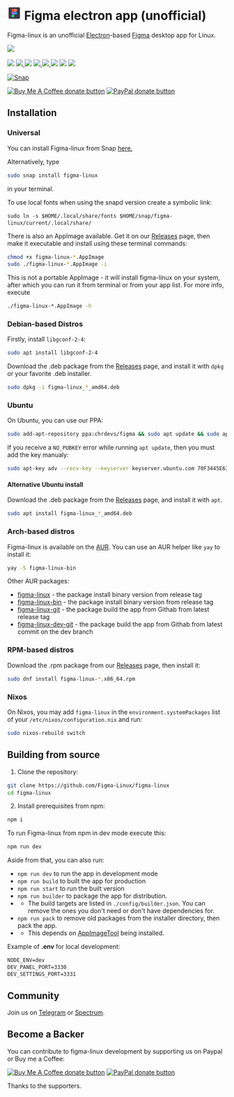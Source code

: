 # <img src="https://raw.githubusercontent.com/ChugunovRoman/figma-linux/master/resources/icons/128x128.png" width="32"> Figma electron app (unofficial)


Figma-linux is an unofficial [Electron](http://electron.atom.io)-based  [Figma](https://figma.com) desktop app for Linux.

<p>
	<img src="https://raw.githubusercontent.com/ChugunovRoman/figma-linux/master/images/screenshot1.jpg">
</p>

<p>
	<img src="https://img.shields.io/github/downloads/ChugunovRoman/figma-linux/total.svg" />
    <a href="https://github.com/ChugunovRoman/figma-linux/releases/latest">
        <img src="https://img.shields.io/github/release/ChugunovRoman/figma-linux.svg?label=latest%20release">
	</a>
	<img src="https://img.shields.io/github/last-commit/ChugunovRoman/figma-linux.svg">
    <a href="https://github.com/ChugunovRoman/figma-linux/issues">
        <img src="https://img.shields.io/github/issues/ChugunovRoman/figma-linux.svg">
	</a>
    <a href="https://github.com/ChugunovRoman/figma-linux/issues?q=is%3Aissue+is%3Aclosed">
        <img src="https://img.shields.io/github/issues-closed/ChugunovRoman/figma-linux.svg">
	</a>
	<img src="https://img.shields.io/github/languages/code-size/ChugunovRoman/figma-linux.svg">
	<img src="https://img.shields.io/github/repo-size/ChugunovRoman/figma-linux.svg">
    <a href="https://github.com/ChugunovRoman/figma-linux/stargazers">
		<img src="https://img.shields.io/github/stars/ChugunovRoman/figma-linux.svg?style=social&label=Stars">
	</a>
</p>

<!-- [![Codacy Badge](https://api.codacy.com/project/badge/Grade/d80ff1e7c3fe4da28e2e50a28d4ead7c)](https://www.codacy.com/manual/ChugunovRoman/figma-linux?utm_source=github.com&amp;utm_medium=referral&amp;utm_content=ChugunovRoman/figma-linux&amp;utm_campaign=Badge_Grade) -->
[![Snap](https://snapcraft.io/figma-linux/badge.svg)](https://snapcraft.io/figma-linux)

<p>
	<span class="badge-buymeacoffee"><a href="https://www.buymeacoffee.com/U5hnMuASy" title="Donate to this project using Buy Me A Coffee"><img src="https://img.shields.io/badge/buy%20me%20a%20coffee-donate-yellow.svg" alt="Buy Me A Coffee donate button" /></a></span>
	<span class="badge-paypal"><a href="https://www.paypal.com/cgi-bin/webscr?cmd=_s-xclick&hosted_button_id=4DNBUKPV6FBCY&source=url" title="Donate to this project using Paypal"><img src="https://img.shields.io/badge/paypal-donate-yellow.svg" alt="PayPal donate button" /></a></span>
</p>

## Installation
### Universal
You can install Figma-linux from Snap [here.](https://snapcraft.io/figma-linux)

Alternatively, type
```bash
sudo snap install figma-linux
```
in your terminal.

To use local fonts when using the snapd version create a symbolic link:

```
sudo ln -s $HOME/.local/share/fonts $HOME/snap/figma-linux/current/.local/share/
```

There is also an AppImage available.
Get it on our [Releases](https://github.com/Figma-Linux/figma-linux/releases) page, then make it executable and install using these terminal commands:
```bash
chmod +x figma-linux-*.AppImage
sudo ./figma-linux-*.AppImage -i
```
This is not a portable AppImage - it will install figma-linux on your system, after which you can run it from terminal or from your app list.
For more info, execute
```bash
./figma-linux-*.AppImage -h
```

### Debian-based Distros
Firstly, install `libgconf-2-4`:
```bash
sudo apt install libgconf-2-4
```
Download the .deb package from the [Releases](https://github.com/Figma-Linux/figma-linux/releases) page, and install it with `dpkg` or your favorite .deb installer.
```bash
sudo dpkg -i figma-linux_*_amd64.deb
```

### Ubuntu

On Ubuntu, you can use our PPA:
```bash
sudo add-apt-repository ppa:chrdevs/figma && sudo apt update && sudo apt install figma-linux -y
```

If you receive a `NO_PUBKEY` error while running `apt update`, then you must add the key manualy:
```bash
sudo apt-key adv --recv-key --keyserver keyserver.ubuntu.com 70F3445E637983CC
```

#### Alternative Ubuntu install

Download the .deb package from the [Releases](https://github.com/Figma-Linux/figma-linux/releases) page, and install it with `apt`.
```bash
sudo apt install figma-linux_*_amd64.deb
```

### Arch-based distros

Figma-linux is available on the [AUR](https://aur.archlinux.org/packages/figma-linux/).
You can use an AUR helper like `yay` to install it:
```bash
yay -S figma-linux-bin
```
Other AUR packages:
 - [figma-linux](https://aur.archlinux.org/packages/figma-linux-git-dev) - the package install binary version from release tag
 - [figma-linux-bin](https://aur.archlinux.org/packages/figma-linux-git-dev) - the package install binary version from release tag
 - [figma-linux-git](https://aur.archlinux.org/packages/figma-linux-git-dev) - the package build the app from Githab from latest release tag
 - [figma-linux-dev-git](https://aur.archlinux.org/packages/figma-linux-dev-git) - the package build the app from Githab from latest commit on the dev branch
### RPM-based distros
Download the .rpm package from our [Releases](https://github.com/Figma-Linux/figma-linux/releases/latest) page, then install it:

```bash
sudo dnf install figma-linux-*.x86_64.rpm
```

### Nixos
On Nixos, you may add `figma-linux` in the `environment.systemPackages` list of your `/etc/nixos/configuration.nix` and run:
```bash
sudo nixos-rebuild switch
```

## Building from source

1. Clone the repository:
```bash
git clone https://github.com/Figma-Linux/figma-linux
cd figma-linux
```
2. Install prerequisites from npm:
```bash
npm i
```
To run Figma-linux from npm in dev mode execute this:
```bash
npm run dev
```
Aside from that, you can also run:

- ```npm run dev``` to run the app in development mode
- ```npm run build``` to built the app for production
- ```npm run start``` to run the built version
- ```npm run builder``` to package the app for distribution.
- * The build targets are listed in ```./config/builder.json```. You can remove the ones you don't need or don't have dependencies for.
- ```npm run pack``` to remove old packages from the installer directory, then pack the app.
- * This depends on [AppImageTool](https://appimage.github.io/appimagetool/) being installed.


Example of **.env** for local development:
```
NODE_ENV=dev
DEV_PANEL_PORT=3330
DEV_SETTINGS_PORT=3331
```



## Community

Join us on [Telegram](https://t.me/+UuHqsKx-vLJyBq4b) or [Spectrum](https://spectrum.chat/figma-linux).


## Become a Backer
You can contribute to figma-linux development by supporting us on Paypal or Buy me a Coffee:

<p>
	<span class="badge-buymeacoffee"><a href="https://www.buymeacoffee.com/U5hnMuASy" title="Donate to this project using Buy Me A Coffee"><img src="https://img.shields.io/badge/buy%20me%20a%20coffee-donate-yellow.svg" alt="Buy Me A Coffee donate button" /></a></span>
	<span class="badge-paypal"><a href="https://www.paypal.com/cgi-bin/webscr?cmd=_s-xclick&hosted_button_id=4DNBUKPV6FBCY&source=url" title="Donate to this project using Paypal"><img src="https://img.shields.io/badge/paypal-donate-yellow.svg" alt="PayPal donate button" /></a></span>
</p>

Thanks to the supporters.
